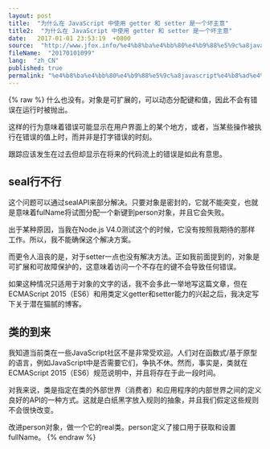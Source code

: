 ```yaml
---
layout: post
title:  "为什么在 JavaScript 中使用 getter 和 setter 是一个坏主意"
title2:  "为什么在 JavaScript 中使用 getter 和 setter 是一个坏主意"
date:   2017-01-01 23:53:19  +0800
source:  "http://www.jfox.info/%e4%b8%ba%e4%bb%80%e4%b9%88%e5%9c%a8javascript%e4%b8%ad%e4%bd%bf%e7%94%a8getter%e5%92%8csetter%e6%98%af%e4%b8%80%e4%b8%aa%e5%9d%8f%e4%b8%bb%e6%84%8f.html"
fileName:  "20170101099"
lang:  "zh_CN"
published: true
permalink: "%e4%b8%ba%e4%bb%80%e4%b9%88%e5%9c%a8javascript%e4%b8%ad%e4%bd%bf%e7%94%a8getter%e5%92%8csetter%e6%98%af%e4%b8%80%e4%b8%aa%e5%9d%8f%e4%b8%bb%e6%84%8f.html"
---
```

{% raw %}
什么也没有。对象是可扩展的，可以动态分配键和值，因此不会有错误在运行时被抛出。

这样的行为意味着错误可能显示在用户界面上的某个地方，或者，当某些操作被执行在错误的值上时，而并非是打字错误的时刻。

跟踪应该发生在过去但却显示在将来的代码流上的错误是如此有意思。

## seal行不行

这个问题可以通过sealAPI来部分解决。只要对象是密封的，它就不能突变，也就是意味着fulName将试图分配一个新键到person对象，并且它会失败。

出于某种原因，当我在Node.js V4.0测试这个的时候，它没有按照我期待的那样工作。所以，我不能确保这个解决方案。

而更令人沮丧的是，对于setter一点也没有解决方法。正如我前面提到的，对象是可扩展和可故障保护的，这意味着访问一个不存在的键不会导致任何错误。

如果这种情况只适用于对象的文字的话，我不会多此一举地写这篇文章，但在ECMAScript 2015（ES6）和用类定义getter和setter能力的兴起之后，我决定写下关于潜在猫腻的博客。

## 类的到来

我知道当前类在一些JavaScript社区不是非常受欢迎。人们对在函数式/基于原型的语言，例如JavaScript中是否需要它们，争执不休。然而，事实是，类就在ECMAScript 2015（ES6）规范说明中，并且将存在于此一段时间。

对我来说，类是指定在类的外部世界（消费者）和应用程序的内部世界之间的定义良好的API的一种方式。这就是白纸黑字放入规则的抽象，并且我们假定这些规则不会很快改变。

改进person对象，做一个它的real类。person定义了接口用于获取和设置fullName。
{% endraw %}
